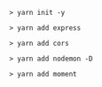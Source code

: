 ```
> yarn init -y
```
```
> yarn add express
```
```
> yarn add cors
```
```
> yarn add nodemon -D
```
```
> yarn add moment
```